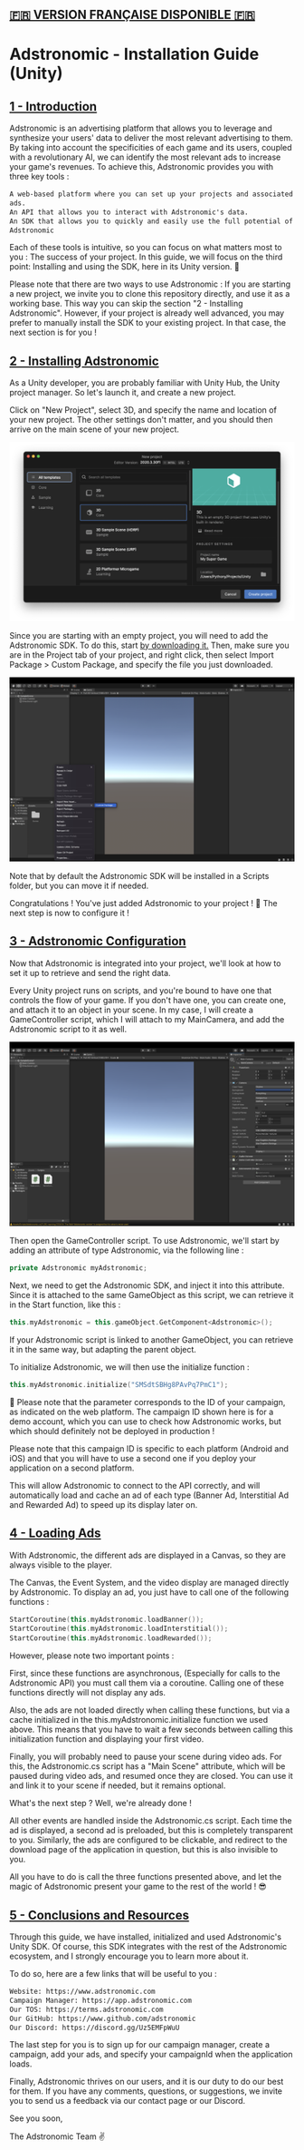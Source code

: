 ## [**🇫🇷 VERSION FRANÇAISE DISPONIBLE 🇫🇷**](https://flrn.gitbook.io/adstronomic/adstronomic-unity/adstronomic-guide-dinstallation-unity)



# **Adstronomic - Installation Guide (Unity)**



## <u>1 - Introduction</u>



Adstronomic is an advertising platform that allows you to leverage and synthesize your users' data to deliver the most relevant advertising to them. By taking into account the specificities of each game and its users, coupled with a revolutionary AI, we can identify the most relevant ads to increase your game's revenues. To achieve this, Adstronomic provides you with three key tools :

	A web-based platform where you can set up your projects and associated ads.
	An API that allows you to interact with Adstronomic's data.
	An SDK that allows you to quickly and easily use the full potential of Adstronomic

Each of these tools is intuitive, so you can focus on what matters most to you : The success of your project. In this guide, we will focus on the third point: Installing and using the SDK, here in its Unity version. 📱

Please note that there are two ways to use Adstronomic : If you are starting a new project, we invite you to clone this repository directly, and use it as a working base. This way you can skip the section "2 - Installing Adstronomic". However, if your project is already well advanced, you may prefer to manually install the SDK to your existing project. In that case, the next section is for you !



## <u>2 - Installing Adstronomic</u>



As a Unity developer, you are probably familiar with Unity Hub, the Unity project manager. So let's launch it, and create a new project.

Click on "New Project", select 3D, and specify the name and location of your new project. The other settings don't matter, and you should then arrive on the main scene of your new project.

![Adstronomic Unity 1](https://raw.githubusercontent.com/Adstronomic/AdstronomicUnity/master/Read%20Me/1.png)

Since you are starting with an empty project, you will need to add the Adstronomic SDK. To do this, start [by downloading it.](https://drive.google.com/file/d/1uyfIK3e0OYvjfuqj-E7394Ws18ULzLzW/view?usp=sharing) Then, make sure you are in the Project tab of your project, and right click, then select Import Package > Custom Package, and specify the file you just downloaded.

![Adstronomic Unity 1](https://raw.githubusercontent.com/Adstronomic/AdstronomicUnity/master/Read%20Me/2.png)

Note that by default the Adstronomic SDK will be installed in a Scripts folder, but you can move it if needed.

Congratulations ! You've just added Adstronomic to your project ! 🥳 The next step is now to configure it !



## <u>3 - Adstronomic Configuration</u>



Now that Adstronomic is integrated into your project, we'll look at how to set it up to retrieve and send the right data.

Every Unity project runs on scripts, and you're bound to have one that controls the flow of your game. If you don't have one, you can create one, and attach it to an object in your scene. In my case, I will create a GameController script, which I will attach to my MainCamera, and add the Adstronomic script to it as well.

![Adstronomic Unity 1](https://raw.githubusercontent.com/Adstronomic/AdstronomicUnity/master/Read%20Me/3.png)

Then open the GameController script. To use Adstronomic, we'll start by adding an attribute of type Adstronomic, via the following line :

```cpp
private Adstronomic myAdstronomic;
```

Next, we need to get the Adstronomic SDK, and inject it into this attribute. Since it is attached to the same GameObject as this script, we can retrieve it in the Start function, like this :

```cpp
this.myAdstronomic = this.gameObject.GetComponent<Adstronomic>();
```

If your Adstronomic script is linked to another GameObject, you can retrieve it in the same way, but adapting the parent object.

To initialize Adstronomic, we will then use the initialize function :

```cpp
this.myAdstronomic.initialize("SMSdtSBHg8PAvPq7PmC1");
```

🚨 Please note that the parameter corresponds to the ID of your campaign, as indicated on the web platform. The campaign ID shown here is for a demo account, which you can use to check how Adstronomic works, but which should definitely not be deployed in production !

Please note that this campaign ID is specific to each platform (Android and iOS) and that you will have to use a second one if you deploy your application on a second platform.

This will allow Adstronomic to connect to the API correctly, and will automatically load and cache an ad of each type (Banner Ad, Interstitial Ad and Rewarded Ad) to speed up its display later on.



## <u>4 - Loading Ads</u>



With Adstronomic, the different ads are displayed in a Canvas, so they are always visible to the player.

The Canvas, the Event System, and the video display are managed directly by Adstronomic. To display an ad, you just have to call one of the following functions :

```cpp
StartCoroutine(this.myAdstronomic.loadBanner());
StartCoroutine(this.myAdstronomic.loadInterstitial());
StartCoroutine(this.myAdstronomic.loadRewarded());
```

However, please note two important points :

First, since these functions are asynchronous, (Especially for calls to the Adstronomic API) you must call them via a coroutine. Calling one of these functions directly will not display any ads.

Also, the ads are not loaded directly when calling these functions, but via a cache initialized in the this.myAdstronomic.initialize function we used above. This means that you have to wait a few seconds between calling this initialization function and displaying your first video.

Finally, you will probably need to pause your scene during video ads. For this, the Adstronomic.cs script has a "Main Scene" attribute, which will be paused during video ads, and resumed once they are closed. You can use it and link it to your scene if needed, but it remains optional.



What's the next step ? Well, we're already done !

All other events are handled inside the Adstronomic.cs script. Each time the ad is displayed, a second ad is preloaded, but this is completely transparent to you. Similarly, the ads are configured to be clickable, and redirect to the download page of the application in question, but this is also invisible to you.

All you have to do is call the three functions presented above, and let the magic of Adstronomic present your game to the rest of the world ! 😎



## <u>5 - Conclusions and Resources</u>



Through this guide, we have installed, initialized and used Adstronomic's Unity SDK. Of course, this SDK integrates with the rest of the Adstronomic ecosystem, and I strongly encourage you to learn more about it.

To do so, here are a few links that will be useful to you :

	Website: https://www.adstronomic.com
	Campaign Manager: https://app.adstronomic.com
	Our TOS: https://terms.adstronomic.com
	Our GitHub: https://www.github.com/adstronomic
	Our Discord: https://discord.gg/Uz5EMFpWuU

The last step for you is to sign up for our campaign manager, create a campaign, add your ads, and specify your campaignId when the application loads.

Finally, Adstronomic thrives on our users, and it is our duty to do our best for them. If you have any comments, questions, or suggestions, we invite you to send us a feedback via our contact page or our Discord.

See you soon,

The Adstronomic Team ✌️